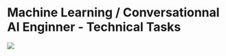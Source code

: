 # Machine Learning / Conversationnal AI Enginner - Technical Tasks
![](https://www.digitalgenius.com/wp-content/themes/digitalgenius/library/img/dg_logo_standard_white.svg)

